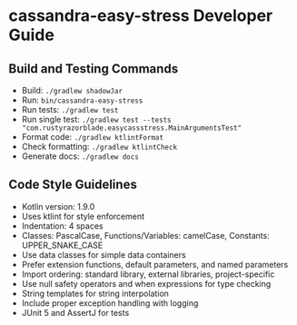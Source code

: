 # cassandra-easy-stress Developer Guide

## Build and Testing Commands
- Build: `./gradlew shadowJar`
- Run: `bin/cassandra-easy-stress`
- Run tests: `./gradlew test`
- Run single test: `./gradlew test --tests "com.rustyrazorblade.easycassstress.MainArgumentsTest"`
- Format code: `./gradlew ktlintFormat`
- Check formatting: `./gradlew ktlintCheck`
- Generate docs: `./gradlew docs`

## Code Style Guidelines
- Kotlin version: 1.9.0
- Uses ktlint for style enforcement
- Indentation: 4 spaces
- Classes: PascalCase, Functions/Variables: camelCase, Constants: UPPER_SNAKE_CASE
- Use data classes for simple data containers
- Prefer extension functions, default parameters, and named parameters
- Import ordering: standard library, external libraries, project-specific
- Use null safety operators and when expressions for type checking
- String templates for string interpolation
- Include proper exception handling with logging
- JUnit 5 and AssertJ for tests